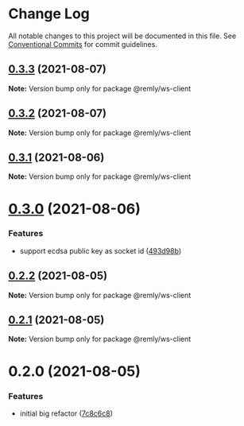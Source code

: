 # Change Log

All notable changes to this project will be documented in this file.
See [Conventional Commits](https://conventionalcommits.org) for commit guidelines.

## [0.3.3](https://gitr.net/mindary/remly/compare/@remly/ws-client@0.3.2...@remly/ws-client@0.3.3) (2021-08-07)

**Note:** Version bump only for package @remly/ws-client





## [0.3.2](https://gitr.net/mindary/remly/compare/@remly/ws-client@0.3.1...@remly/ws-client@0.3.2) (2021-08-07)

**Note:** Version bump only for package @remly/ws-client





## [0.3.1](https://gitr.net/mindary/remly/compare/@remly/ws-client@0.3.0...@remly/ws-client@0.3.1) (2021-08-06)

**Note:** Version bump only for package @remly/ws-client





# [0.3.0](https://gitr.net/mindary/remly/compare/@remly/ws-client@0.2.2...@remly/ws-client@0.3.0) (2021-08-06)


### Features

* support ecdsa public key as socket id ([493d98b](https://gitr.net/mindary/remly/commits/493d98b2f924ae1c5dbf25ef5603082c3f35f928))





## [0.2.2](https://gitr.net/mindary/remly/compare/@remly/ws-client@0.2.1...@remly/ws-client@0.2.2) (2021-08-05)

**Note:** Version bump only for package @remly/ws-client





## [0.2.1](https://gitr.net/mindary/remly/compare/@remly/ws-client@0.2.0...@remly/ws-client@0.2.1) (2021-08-05)

**Note:** Version bump only for package @remly/ws-client





# 0.2.0 (2021-08-05)


### Features

* initial big refactor ([7c8c6c8](https://gitr.net/mindary/remly/commits/7c8c6c813f12b4d686b4f59feab4c4abc01e30e6))
